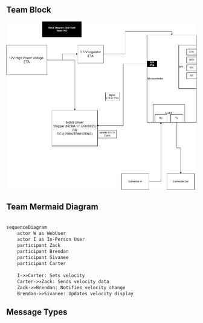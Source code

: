 ## Team Block

![Zacks Block](<ZGblock.png>)

## Team Mermaid Diagram
```mermaid

sequenceDiagram
    actor W as WebUser
    actor I as In-Person User
    participant Zack
    participant Brendan
    participant Sivanee
    participant Carter
    
    I->>Carter: Sets velocity
    Carter->>Zack: Sends velocity data
    Zack->>Brendan: Notifies velocity change
    Brendan->>Sivanee: Updates velocity display
``` 

## Message Types
